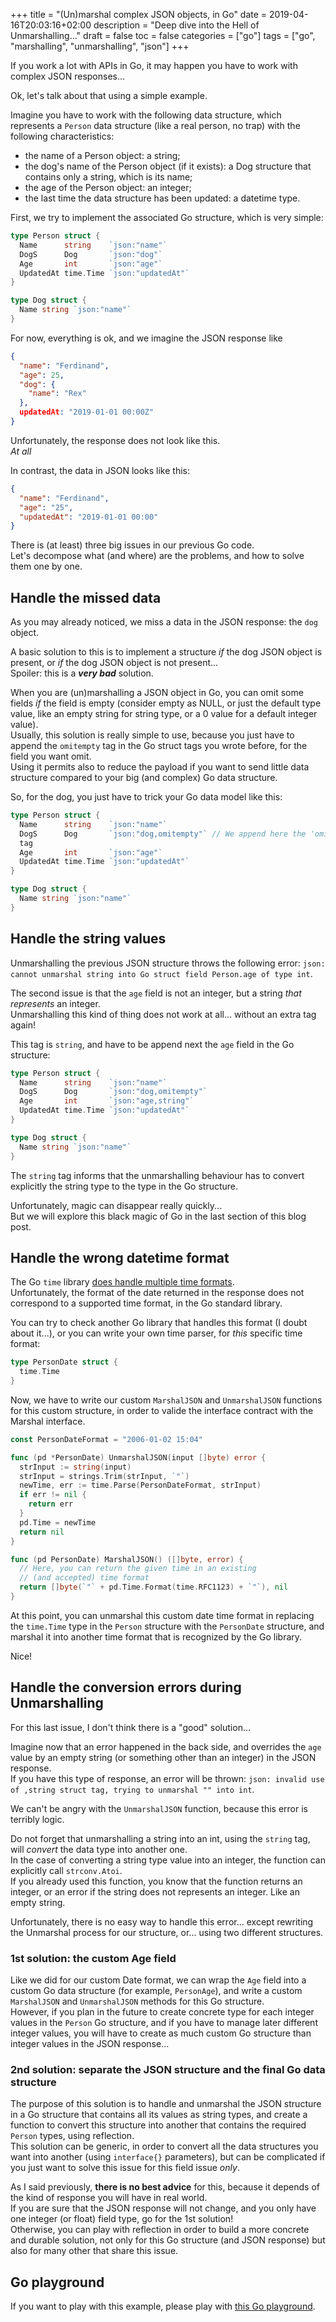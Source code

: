 +++
title = "(Un)marshal complex JSON objects, in Go"
date = 2019-04-16T20:03:16+02:00
description = "Deep dive into the Hell of Unmarshalling..."
draft = false
toc = false
categories = ["go"]
tags = ["go", "marshalling", "unmarshalling", "json"]
+++

If you work a lot with APIs in Go, it may happen you have to work with complex
JSON responses...

Ok, let's talk about that using a simple example.

Imagine you have to work with the following data structure, which represents a
`Person` data structure (like a real person, no trap) with the following
characteristics:

* the name of a Person object: a string;
* the dog's name of the Person object (if it exists): a Dog structure that
  contains only a string, which is its name;
* the age of the Person object: an integer;
* the last time the data structure has been updated: a datetime type.

First, we try to implement the associated Go structure, which is very simple:

```go
type Person struct {
  Name      string    `json:"name"`
  DogS      Dog       `json:"dog"`
  Age       int       `json:"age"`
  UpdatedAt time.Time `json:"updatedAt"`
}

type Dog struct {
  Name string `json:"name"`
}
```

For now, everything is ok, and we imagine the JSON response like

```json
{
  "name": "Ferdinand",
  "age": 25,
  "dog": {
    "name": "Rex"
  },
  updatedAt: "2019-01-01 00:00Z"
}
```

Unfortunately, the response does not look like this.  
*At all*

In contrast, the data in JSON looks like this:

```json
{
  "name": "Ferdinand",
  "age": "25",
  "updatedAt": "2019-01-01 00:00"
}
```

There is (at least) three big issues in our previous Go code.  
Let's decompose what (and where) are the problems, and how to solve them one by
one.

## Handle the missed data

As you may already noticed, we miss a data in the JSON response: the `dog` object.  

A basic solution to this is to implement a structure *if* the dog JSON object
is present, or *if* the dog JSON object is not present...  
Spoiler: this is a ***very bad*** solution.

When you are (un)marshalling a JSON object in Go, you can omit some fields *if*
the field is empty (consider empty as NULL, or just the default type value, like
an empty string for string type, or a 0 value for a default integer value).  
Usually, this solution is really simple to use, because you just have to append
the `omitempty` tag in the Go struct tags you wrote before, for the field you want omit.  
Using it permits also to reduce the payload if you want to send little data
structure compared to your big (and complex) Go data structure.

So, for the dog, you just have to trick your Go data model like this:

```go
type Person struct {
  Name      string    `json:"name"`
  DogS      Dog       `json:"dog,omitempty"` // We append here the 'omitempty'
  tag
  Age       int       `json:"age"`
  UpdatedAt time.Time `json:"updatedAt"`
}

type Dog struct {
  Name string `json:"name"`
}
```

## Handle the string values

Unmarshalling the previous JSON structure throws the following error: `json: cannot unmarshal
string into Go struct field Person.age of type int`.

The second issue is that the `age` field is not an integer, but a string *that
represents* an integer.  
Unmarshalling this kind of thing does not work at all... without an extra tag
again!

This tag is `string`, and have to be append next the `age` field in the Go
structure:

```go
type Person struct {
  Name      string    `json:"name"`
  DogS      Dog       `json:"dog,omitempty"`
  Age       int       `json:"age,string"`
  UpdatedAt time.Time `json:"updatedAt"`
}

type Dog struct {
  Name string `json:"name"`
}
```

The `string` tag informs that the unmarshalling behaviour has to convert
explicitly the string type to the type in the Go structure.

Unfortunately, magic can disappear really quickly...  
But we will explore this black magic of Go in the last section of this blog post.

## Handle the wrong datetime format

The Go `time` library [does handle multiple time
formats](https://golang.org/pkg/time/).  
Unfortunately, the format of the date returned in the response does not 
correspond to a supported time format, in the Go standard library.

You can try to check another Go library that handles this format (I doubt about
it...), or you can write your own time parser, for *this* specific time format:

```go
type PersonDate struct {
  time.Time
}
```

Now, we have to write our custom `MarshalJSON` and `UnmarshalJSON` functions for
this custom structure, in order to valide the interface contract with the Marshal
interface.

```go
const PersonDateFormat = "2006-01-02 15:04"

func (pd *PersonDate) UnmarshalJSON(input []byte) error {
  strInput := string(input)
  strInput = strings.Trim(strInput, `"`)
  newTime, err := time.Parse(PersonDateFormat, strInput)
  if err != nil {
    return err
  }
  pd.Time = newTime
  return nil
}

func (pd PersonDate) MarshalJSON() ([]byte, error) {
  // Here, you can return the given time in an existing
  // (and accepted) time format
  return []byte(`"` + pd.Time.Format(time.RFC1123) + `"`), nil
}
```

At this point, you can unmarshal this custom date time format in replacing the
`time.Time` type in the `Person` structure with the `PersonDate` structure, and marshal it
into another time format that is recognized by the Go library.

Nice!

## Handle the conversion errors during Unmarshalling

For this last issue, I don't think there is a "good" solution...

Imagine now that an error happened in the back side, and overrides the `age` value by an empty string
(or something other than an integer) in the JSON response.  
If you have this type of response, an error will be thrown: `json: invalid use of ,string struct tag,
trying to unmarshal "" into int`.

We can't be angry with the `UnmarshalJSON` function, because this error is terribly logic.

Do not forget that unmarshalling a string into an int, using the `string` tag, 
will *convert* the data type into another one.  
In the case of converting a string type value into an integer, the function can explicitly call `strconv.Atoi`.  
If you already used this function, you know that the function returns an
integer, or an error if the string does not represents an integer.
Like an empty string.

Unfortunately, there is no easy way to handle this error... except rewriting the
Unmarshal process for our structure, or... using two different structures.

### 1st solution: the custom Age field

Like we did for our custom Date format, we can wrap the `Age` field into a custom
Go data structure (for example, `PersonAge`), and write a custom `MarshalJSON`
and `UnmarshalJSON` methods for this Go structure.  
However, if you plan in the future to create concrete type for each integer
values in the `Person` Go structure, and if you have to manage later different
integer values, you will have to create as much custom Go structure than 
integer values in the JSON response...

### 2nd solution: separate the JSON structure and the final Go data structure

The purpose of this solution is to handle and unmarshal the JSON structure in a
Go structure that contains all its values as string types, and create a function
to convert this structure into another that contains the required `Person`
types, using reflection.  
This solution can be generic, in order to convert all the data structures you
want into another (using `interface{}` parameters), but can be complicated if
you just want to solve this issue for this field issue *only*.

As I said previously, **there is no best advice** for this, because it depends
of the kind of response you will have in real world.  
If you are sure that the JSON response will not change, and you only have one
integer (or float) field type, go for the 1st solution!  
Otherwise, you can play with reflection in order to build a more concrete and
durable solution, not only for this Go structure (and JSON response) but also
for many other that share this issue.

## Go playground

If you want to play with this example, please play with [this Go
playground](https://play.golang.org/p/la3Xxw1rBCb).

